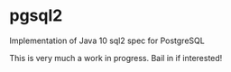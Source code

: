 # pgsql2
Implementation of Java 10 sql2 spec for PostgreSQL

This is very much a work in progress. Bail in if interested!
